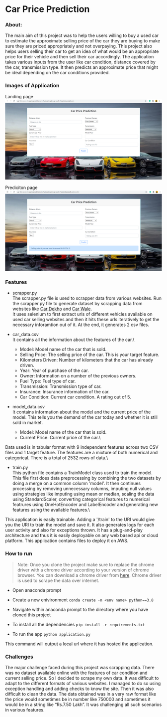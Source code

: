 # Car Price Prediction

### **About:**
The main aim of this project was to help the users willing to buy a used car to estimate the approximate selling price of the car they are buying to make sure they are priced appropriately and not overpaying. This project also helps users selling their car to get an idea of what would be an appropriate price for their vehicle and then sell their car accordingly. The application takes various inputs from the user like car condition, distance covered by the car, transmission type. It then predicts an approximate price that might be ideal depending on the car conditions provided. 

### Images of Application

Landing page
![landing page](https://github.com/AnkitS97/car-price-prediction/blob/main/image1.PNG?raw=true)


Prediciton page
![prediction page](https://github.com/AnkitS97/car-price-prediction/blob/main/image2.PNG?raw=true)

### Features

- scrapper.py\
  The scrapper.py file is used to scrapper data from various websites. Run the scrapper.py file to generate dataset by scrapping data from websites like [Car Dekho](https://www.cardekho.com/) and [Car Wale](https://www.carwale.com/).\
   It uses selenium to first extract urls of different vehicles available on used car selling websites and then it hits these urls iteratively to get the necessary inforamtion out    of it. At the end, it generates 2 csv files.

- car_data.csv\
  It contains all the information about the features of the car.\
    - Model: Model name of the car that is sold.
    - Selling Price: The selling price of the car. This is your target feature.
    - Kilometers Driven: Number of kilometers that the car has already driven.
    - Year: Year of purchase of the car.
    - Owner: Information on a number of the previous owners.
    - Fuel Type: Fuel type of car.
    - Transmission: Transmission type of car.
    - Insurance: Insurance information of the car.
    - Car Condition: Current car condition. A rating out of 5.

-  model_data.csv\
   It contains information about the model and the current price of the model. This tells you the demand of the car today and whether it is still sold in market.
    - Model: Model name of the car that is sold.
    - Current Price: Current price of the car.\

Data used is in tabular format with 9 independent features across two CSV files and 1 target feature.
The features are a mixture of both numerical and categorical.
There is a total of 2532 rows of data.\
    
- train.py\
  This python file contains a TrainModel class used to train the model.\
  This file first does data preprocessing by combining the two datasets by doing a merge on a common column 'model'. It then continues processing by removing unnecessary columns, imputing null values using strategies like imputing using mean or median, scaling the data using StandardScaler, converting categorical features to numerical featrures using OneHotEncoder and LabelEncoder and generating new features using the available features.\
  
This application is easily trainable. Adding a '/train' to the URI would give you the URI to train the model and save it. It also generates logs for each user activity and also for exceptions thrown. It has a plug-and-play architecture and thus it is easily deployable on any web based api or cloud platform. This application contains files to deploy it on AWS.

### How to run

> Note: Once you clone the project make sure to replace the chrome driver with a chrome driver according to your version of chrome browser. You can download a chrome driver from [here](https://chromedriver.storage.googleapis.com/index.html). Chrome driver is used to scrape the data over internet.

- Open anaconda prompt

- Create a new enivironment
    `conda create -n <env name> python==3.8`
    
- Navigate within anaconda prompt to the directory where you have cloned this project

- To install all the dependencies
    `pip install -r requirements.txt`
    
- To run the app
    `python application.py`

This command will output a local url where it has hosted the application.

### Challenges

The major challenge faced during this project was scrapping data. There was no dataset available online with the features of car condition and current selling price. So I decided to scrape my own data. It was difficult to adapt to the different formats of various websites. I managed to do so using exception handling and adding checks to know the site. Then it was also difficult to clean the data. The data obtained was in a very raw format like the price would sometimes be in number like 750000 and sometimes it would be in a string like “Rs.7.50 Lakh”. It was challenging all such scenarios in various features.
   

